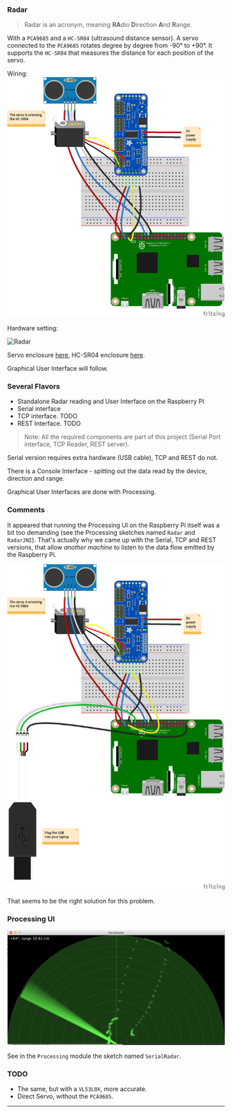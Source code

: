 ### Radar

> Radar is an acronym, meaning **RA**dio **D**irection **A**nd **R**ange.

With a `PCA9685` and a `HC-SR04` (ultrasound distance sensor).
A servo connected to the `PCA9685` rotates degree by degree from -90&deg; to +90&deg;. It supports the
`HC-SR04` that measures the distance for each position of the servo.

Wiring:
![Radar](./rpi.radar_bb.png)

Hardware setting:

![Radar](./radar.png)

Servo enclosure [here](https://www.thingiverse.com/thing:1679838),
HC-SR04 enclosure [here](https://www.thingiverse.com/thing:452720).

Graphical User Interface will follow.

### Several Flavors
- Standalone
    Radar reading and User Interface on the Raspberry PI
- Serial interface
- TCP interface. TODO
- REST Interface. TODO

> Note: All the required components are part of this project (Serial Port interface, TCP Reader, REST server).

Serial version requires extra hardware (USB cable), TCP and REST do not.

There is a Console Interface - spitting out the data read by the device, direction and range.

Graphical User Interfaces are done with Processing.

### Comments
It appeared that running the Processing UI on the Raspberry Pi itself was a bit too demanding (see the Processing sketches named `Radar` and `RadarJNI`).
That's actually why we came up with the Serial, TCP and REST versions, that allow
_another machine_ to listen to the data flow emitted by the Raspberry Pi.

![Serial](./rpi.radar.serial_bb.png)

That seems to be the right solution for this problem.

### Processing UI
![Processing](./radar.UI.png)

See in the `Processing` module the sketch named `SerialRadar`.

### TODO
- The same, but with a `VL53L0X`, more accurate.
- Direct Servo, without the `PCA9685`.

---
